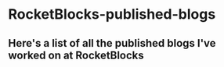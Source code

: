 # RocketBlocks-published-blogs
## Here's a list of all the published blogs I've worked on at RocketBlocks
